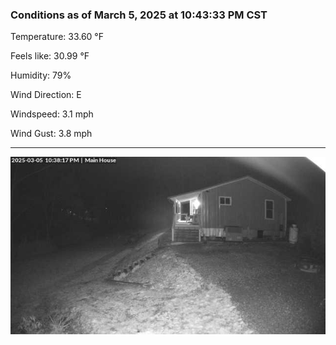 ### Conditions as of March 5, 2025 at 10:43:33 PM CST 

Temperature: 33.60 &deg;F

Feels like: 30.99 &deg;F

Humidity: 79%

Wind Direction: E

Windspeed: 3.1 mph

Wind Gust: 3.8 mph

---

<img src="./images/latest.jpeg"/>

